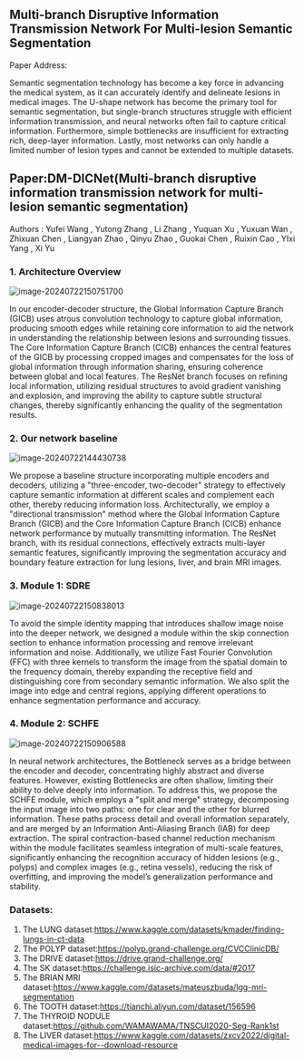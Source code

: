 ## Multi-branch Disruptive Information Transmission Network For Multi-lesion Semantic Segmentation

Paper Address:

Semantic segmentation technology has become a key force in advancing the medical system, as it can accurately identify and delineate lesions in medical images. The U-shape network has become the primary tool for semantic segmentation, but single-branch structures struggle with efficient information transmission, and neural networks often fail to capture critical information. Furthermore, simple bottlenecks are insufficient for extracting rich, deep-layer information. Lastly, most networks can only handle a limited number of lesion types and cannot be extended to multiple datasets.

## Paper:DM-DICNet(Multi-branch disruptive information transmission network for multi-lesion semantic segmentation)

Authors  :  Yufei Wang , Yutong Zhang , Li Zhang , Yuquan Xu , Yuxuan Wan , Zhixuan Chen ,  Liangyan Zhao , Qinyu Zhao , Guokai Chen , Ruixin Cao , YIxi Yang , Xi Yu

### 1. Architecture Overview

![image-20240722150751700](https://github.com/user-attachments/assets/d9931ac9-d3a3-4e52-a715-2f6c003d8423)


In our encoder-decoder structure, the Global Information Capture Branch (GICB) uses atrous convolution technology to capture global information, producing smooth edges while retaining core information to aid the network in understanding the relationship between lesions and surrounding tissues. The Core Information Capture Branch (CICB) enhances the central features of the GICB by processing cropped images and compensates for the loss of global information through information sharing, ensuring coherence between global and local features. The ResNet branch focuses on refining local information, utilizing residual structures to avoid gradient vanishing and explosion, and improving the ability to capture subtle structural changes, thereby significantly enhancing the quality of the segmentation results.

### 2. Our network baseline



![image-20240722144430738](https://github.com/user-attachments/assets/a85c7734-b0d0-4402-bd0d-72a33ca510fa)


We propose a baseline structure incorporating multiple encoders and decoders, utilizing a "three-encoder, two-decoder" strategy to effectively capture semantic information at different scales and complement each other, thereby reducing information loss. Architecturally, we employ a "directional transmission" method where the Global Information Capture Branch (GICB) and the Core Information Capture Branch (CICB) enhance network performance by mutually transmitting information. The ResNet branch, with its residual connections, effectively extracts multi-layer semantic features, significantly improving the segmentation accuracy and boundary feature extraction for lung lesions, liver, and brain MRI images.

### 3. Module 1: SDRE

![image-20240722150838013](https://github.com/user-attachments/assets/eadc15c0-628a-4ebd-8bf7-b103bb38f7a2)

To avoid the simple identity mapping that introduces shallow image noise into the deeper network, we designed a module within the skip connection section to enhance information processing and remove irrelevant information and noise. Additionally, we utilize Fast Fourier Convolution (FFC) with three kernels to transform the image from the spatial domain to the frequency domain, thereby expanding the receptive field and distinguishing core from secondary semantic information. We also split the image into edge and central regions, applying different operations to enhance segmentation performance and accuracy.

### 4. Module 2: SCHFE

![image-20240722150906588](https://github.com/user-attachments/assets/ad7b98de-6bce-4b84-b4ca-137cc43cdf2e)


In neural network architectures, the Bottleneck serves as a bridge between the encoder and decoder, concentrating highly abstract and diverse features. However, existing Bottlenecks are often shallow, limiting their ability to delve deeply into information. To address this, we propose the SCHFE module, which employs a "split and merge" strategy, decomposing the input image into two paths: one for clear and the other for blurred information. These paths process detail and overall information separately, and are merged by an Information Anti-Aliasing Branch (IAB) for deep extraction. The spiral contraction-based channel reduction mechanism within the module facilitates seamless integration of multi-scale features, significantly enhancing the recognition accuracy of hidden lesions (e.g., polyps) and complex images (e.g., retina vessels), reducing the risk of overfitting, and improving the model’s generalization performance and stability.

### Datasets:

1. The LUNG  dataset:https://www.kaggle.com/datasets/kmader/finding-lungs-in-ct-data
2. The POLYP  dataset:https://polyp.grand-challenge.org/CVCClinicDB/
3. The DRIVE dataset:https://drive.grand-challenge.org/
4. The SK  dataset:https://challenge.isic-archive.com/data/#2017
5. The BRIAN MRI  dataset:https://www.kaggle.com/datasets/mateuszbuda/lgg-mri-segmentation
6. The TOOTH  dataset:https://tianchi.aliyun.com/dataset/156596
7. The THYROID NODULE  dataset:https://github.com/WAMAWAMA/TNSCUI2020-Seg-Rank1st
8. The LIVER  dataset:https://www.kaggle.com/datasets/zxcv2022/digital-medical-images-for--download-resource
